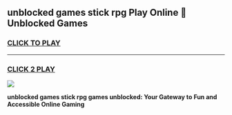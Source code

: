 
## unblocked games stick rpg Play Online 👋 Unblocked Games
<h3>
<a href="https://premium.freeplayer.one?title=unblocked_games_stick_rpg&ref=19F">CLICK TO PLAY</a></h3>
<hr>

<h3>
<a href="https://premium.freeplayer.one?title=unblocked_games_stick_rpg&ref=19F">CLICK 2 PLAY</a>
  
</h3>

<a href="https://premium.freeplayer.one?title=unblocked_games_stick_rpg&ref=19F"><img src="https://clearcache.store/games.png"></a>


**unblocked games stick rpg games unblocked: Your Gateway to Fun and Accessible Online Gaming**
